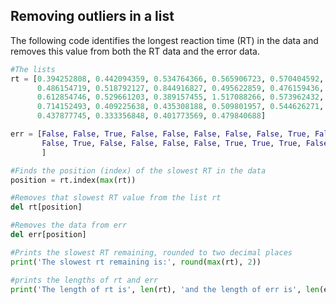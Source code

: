 ## Removing outliers in a list

The following code identifies the longest reaction time (RT) in the data and removes this value from both the RT data and the error data.

~~~python
#The lists
rt = [0.394252808, 0.442094359, 0.534764366, 0.565906723, 0.570404592, 
      0.486154719, 0.518792127, 0.844916827, 0.495622859, 0.476159436, 
      0.612854746, 0.529661203, 0.389157455, 1.517088266, 0.573962432, 
      0.714152493, 0.409225638, 0.435308188, 0.509801957, 0.544626271, 
      0.437877745, 0.333356848, 0.401773569, 0.479840688]

err = [False, False, True, False, False, False, False, False, True, False, 
       False, True, False, False, False, False, True, True, True, False, 
       ]

#Finds the position (index) of the slowest RT in the data
position = rt.index(max(rt))

#Removes that slowest RT value from the list rt
del rt[position]

#Removes the data from err
del err[position]

#Prints the slowest RT remaining, rounded to two decimal places
print('The slowest rt remaining is:', round(max(rt), 2))

#prints the lengths of rt and err
print('The length of rt is', len(rt), 'and the length of err is', len(err))

